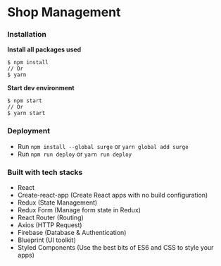 # Shop Management

### Installation

**Install all packages used**
```
$ npm install
// Or
$ yarn
```

**Start dev environment**
```
$ npm start
// Or
$ yarn start
```

### Deployment

+ Run `npm install --global surge` or `yarn global add surge`
+ Run `npm run deploy` or `yarn run deploy`

### Built with tech stacks

+ React
+ Create-react-app (Create React apps with no build configuration)
+ Redux (State Management)
+ Redux Form (Manage form state in Redux)
+ React Router (Routing)
+ Axios (HTTP Request)
+ Firebase (Database & Authentication)
+ Blueprint (UI toolkit)
+ Styled Components (Use the best bits of ES6 and CSS to style your apps)
